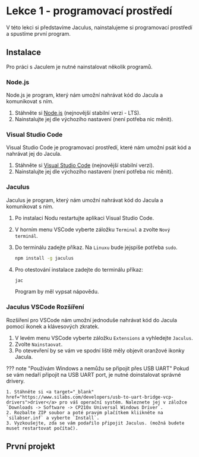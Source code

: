 # Lekce 1 - programovací prostředí

V této lekci si představíme Jaculus, nainstalujeme si programovací prostředí a spustíme první program.

## Instalace

Pro práci s Jaculem je nutné nainstalovat několik programů.

### Node.js

Node.js je program, který nám umožní nahrávat kód do Jacula a komunikovat s ním.

1. Stáhněte si [Node.js](https://nodejs.org/en/download) (nejnovější stabilní verzi - LTS)</a>.
2. Nainstalujte jej dle výchozího nastavení (není potřeba nic měnit).

### Visual Studio Code

Visual Studio Code je programovací prostředí, které nám umožní psát kód a nahrávat jej do Jacula.

1. Stáhněte si [Visual Studio Code](https://code.visualstudio.com/download) (nejnovější stabilní verzi)</a>.
2. Nainstalujte jej dle výchozího nastavení (není potřeba nic měnit).

### Jaculus

Jaculus je program, který nám umožní nahrávat kód do Jacula a komunikovat s ním.

1. Po instalaci Nodu restartujte aplikaci Visual Studio Code.
2. V horním menu VSCode vyberte záložku `Terminal` a zvolte `Nový terminál`.
3. Do terminálu zadejte příkaz. Na `Linuxu` bude jejspíše potřeba `sudo`.

	```bash
	npm install -g jaculus
	```

4. Pro otestování instalace zadejte do terminálu příkaz:

	```bash
	jac
	```

	Program by měl vypsat nápovědu.


### Jaculus VSCode Rozšíření

Rozšíření pro VSCode nám umožní jednoduše nahrávat kód do Jacula pomocí ikonek a klávesových zkratek.

1. V levém menu VSCode vyberte záložku `Extensions` a vyhledejte `Jaculus`.
2. Zvolte `Nainstaovat`.
3. Po otevevření  by se vám ve spodní liště měly objevit oranžové ikonky Jacula.

??? note "Používám Windows a nemůžu se připojit přes USB UART"
	Pokud se vám nedaří připojit na USB UART port, je nutné doinstalovat správné drivery.

	1. Stáhněte si <a target="_blank" href="https://www.silabs.com/developers/usb-to-uart-bridge-vcp-drivers">driver</a> pro váš operační systém. Naleznete jej v záložce `Downloads -> Software -> CP210x Universal Windows Driver`.
	2. Rozbalte ZIP soubor a poté pravým plačítkem kliikněte na `silabser.inf` a vyberte `Install`.
	3. Vyzkoušejte, zda se vám podařilo připojit Jaculus. (možná budete muset restartovat počítač).


## První projekt



<!--
Otevřeme si programovací prostředí <a target="_blank" href="{{ microbit_url }}">Makecode</a>, které si krátce představíme.

![Rozhraní](assets/interface.png)


Ke kontrole běhu programu slouží bloky `on start` (`při startu`) a `forever` (`opakuj stále`). Bločky umístě v bloku `on start` se vykonají pouze jednou při spuštění a bločky v bloku `forever` se opakují do nekonečna.

## Zadání A

Zobrazíme něco na displeji.

### Ukázka

{{ microbit_snippet("project_1A", "Po spuštění programu se zobrazí jméno.") }}


## Připojení MicroBitu
Budeme postupovat podle <a target="_blank" href="https://makecode.microbit.org/device/usb">návodu</a>.

## Zadání B
Vypíšeme si svoje jméno na displej (nepoužívejte diakritiku).

### Ukázka

{{ microbit_snippet("project_1B") }}

## Zadání C
Budeme blikat LEDkou na displeji.

### Ukázka

{{ microbit_snippet("project_1C") }}

## Zadání výstupního úkolu
Vytvořte animaci zvětšujícího a zmenšujícího se čtverečku. -->
